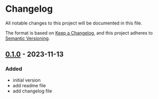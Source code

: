 # Changelog

All notable changes to this project will be documented in this file.

The format is based on [Keep a Changelog](https://keepachangelog.com/en/1.1.0/),
and this project adheres to [Semantic Versioning](https://semver.org/spec/v2.0.0.html).

## [0.1.0] - 2023-11-13

### Added

- initial version
- add readme file
- add changelog file

[0.1.0]: https://github.com/milchinskiy/keybindings-parser/releases/tag/0.1.0
